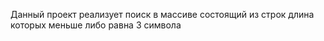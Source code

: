  Данный проект реализует поиск в  массиве состоящий из строк длина которых меньше либо равна 3 символа
 
